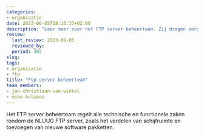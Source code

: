 ```yaml
---
categories:
- organisatie
date: 2023-06-05T18:15:37+02:00
description: "Leer meer over het FTP server beheerteam. Zij dragen zorg voor technisch en functioneel onderhoud"
review:
  last_review: 2023-06-05
  reviewed_by:
  period: 365
slug:
tags:
- organisatie
- ftp
title: "Ftp server beheerteam"
team_members:
- jan-christiaan-van-winkel
- mike-hulsman
---
```


Het FTP server beheerteam regelt alle technische en functionele zaken rondom de NLUUG FTP server, zoals het verdelen van schijfruimte en toevoegen van nieuwe software pakketten.
